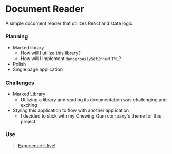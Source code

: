 # Document Reader

A simple document reader that utilizes React and state logic.

### Planning

* Marked library
  * How will I utilize this library?
  * How will I implement `dangerouslySetInnerHTML`?
* Polish
* Single page application

### Challenges

* Marked Library
    * Utilizing a library and reading its documentation was challenging and exciting
* Styling this application to flow with another application
    * I decided to stick with my Chewing Gum company's theme for this project

### Use

> [Experience it live!](http://teambekbek-markdown.surge.sh/)    

